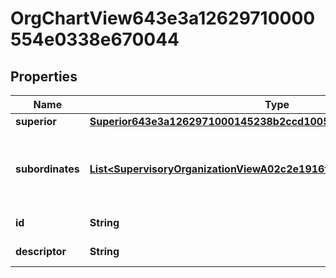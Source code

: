 

# OrgChartView643e3a12629710000554e0338e670044


## Properties

| Name | Type | Description | Notes |
|------------ | ------------- | ------------- | -------------|
|**superior** | [**Superior643e3a1262971000145238b2ccd10059**](Superior643e3a1262971000145238b2ccd10059.md) |  |  [optional] |
|**subordinates** | [**List&lt;SupervisoryOrganizationViewA02c2e1916fa100009e137235f1f0018&gt;**](SupervisoryOrganizationViewA02c2e1916fa100009e137235f1f0018.md) | Contains the subordinate organizations that directly report to the organization. |  [optional] |
|**id** | **String** | Id of the instance |  [optional] |
|**descriptor** | **String** | A preview of the instance |  [optional] |



